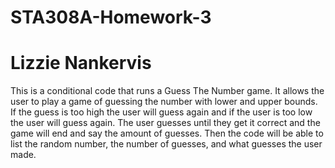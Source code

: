 # STA308A-Homework-3
# Lizzie Nankervis
This is a conditional code that runs a Guess The Number game. It allows the user to play a game of guessing the number with lower and upper bounds. If the guess is too high the user will guess again and if the user is too low the user will guess again. The user guesses until they get it correct and the game will end and say the amount of guesses. Then the code will be able to list the random number, the number of guesses, and what guesses the user made.
